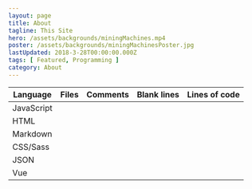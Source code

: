 ```yaml
---
layout: page
title: About
tagline: This Site
hero: /assets/backgrounds/miningMachines.mp4
poster: /assets/backgrounds/miningMachinesPoster.jpg
lastUpdated: 2018-3-28T00:00:00.000Z
tags: [ Featured, Programming ]
category: About
---
```

| Language | Files | Comments | Blank lines | Lines of code |
|----------|-------|----------|-------------|---------------|
| JavaScript | | | | |
| HTML | | | | |
| Markdown | | | | |
| CSS/Sass | | | | |
| JSON | | | | |
| Vue | | | | |

<!--
{{ site.data.linesOfCode.JavaScript.nFiles }}
{{ site.data.linesOfCode.JavaScript.comment_pct }}%
{{ site.data.linesOfCode.JavaScript.blank_pct }}%
{{ site.data.linesOfCode.JavaScript.code }}
-->

